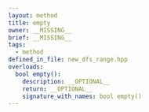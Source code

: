 ```yaml
---
layout: method
title: empty
owner: __MISSING__
brief: __MISSING__
tags:
  - method
defined_in_file: new_dfs_range.hpp
overloads:
  bool empty():
    description: __OPTIONAL__
    return: __OPTIONAL__
    signature_with_names: bool empty()
---
```

